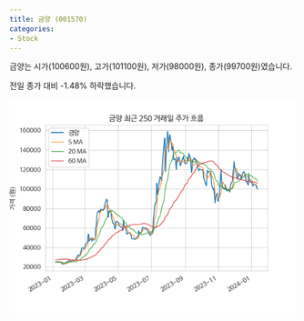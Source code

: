 ```yaml
---
title: 금양 (001570)
categories:
- Stock
---
```


금양는 시가(100600원), 고가(101100원), 저가(98000원), 종가(99700원)였습니다.

전일 종가 대비 -1.48% 하락했습니다.

<!-- more -->

![001570](/assets/images/stock/001570.png)